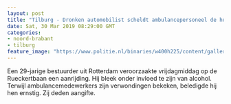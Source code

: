 ```yaml
---
layout: post
title: "Tilburg - Dronken automobilist scheldt ambulancepersoneel de huid vol na aanrijding"
date: Sat, 30 Mar 2019 08:29:00 GMT
categories: 
- noord-brabant 
- tilburg 
feature_image: "https://www.politie.nl/binaries/w400h225/content/gallery/politie/stockfotos/partners-o.a.-brandweer-ambulance/ambulancebroeders-en-agent-bij-incident.jpg"
---
```


Een 29-jarige bestuurder uit Rotterdam veroorzaakte vrijdagmiddag op de Rueckertbaan een aanrijding. Hij bleek onder invloed te zijn van alcohol. Terwijl ambulancemedewerkers zijn verwondingen bekeken, beledigde hij hen ernstig. Zij deden aangifte.

